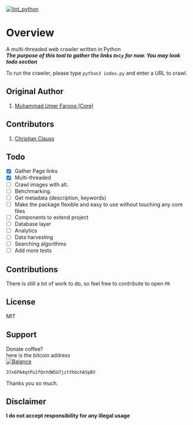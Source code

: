 
[![lint_python](https://github.com/Lablnet/Web-Spider/workflows/lint_python/badge.svg)](https://github.com/Lablnet/Web-Spider/actions)

# Overview
A multi-threaded web crawler written in Python  
***The purpose of this tool to gather the links `Only` for now.  You may look todo section***

To run the crawler, please type `python3 index.py` and enter a URL to crawl.
  
## Original Author  
1. [Muhammad Umer Farooq (Core)](https://github.com/Lablnet)  
  
## Contributors
1. [Christian Clauss](https://github.com/cclauss) 
  
## Todo
  - [x] Gather Page links
  - [x] Multi-threaded
  - [ ] Crawl images with alt.
  - [ ] Behchmarking.
  - [ ] Get metadata (description, keywords)
  - [ ] Make the package flexible and easy to use without touching any core files
  - [ ] Components to extend project
  - [ ] Database layer
  - [ ] Analytics
  - [ ] Data harvesting
  - [ ] Searching algorithms
  - [ ] Add more tests
  
## Contributions  
There is still a lot of work to do, so feel free to contribute to open `PR`  
  
## License  
MIT  
  
## Support  
Donate coffee?  
here is the bitcoin address  
[![Balance](https://img.balancebadge.io/btc/37x6PA4qtPu2fQnYdW5U7jztYhbchASpBV.svg)](https://img.balancebadge.io/btc/37x6PA4qtPu2fQnYdW5U7jztYhbchASpBV.svg)

   ```37x6PA4qtPu2fQnYdW5U7jztYhbchASpBV```  
  
Thanks you so much.

## Disclaimer
**I do not accept responsibility for any illegal usage**
